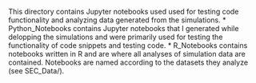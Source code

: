This directory contains Jupyter notebooks used used for testing code functionality and analyzing data generated from the simulations.
    * Python_Notebooks contains Jupyter notebooks that I generated while delopping the simulations and were primarily used for testing the functionality of code snippets and testing code.
    * R_Notebooks contains notebooks written in R and are where all analyses of simulation data are contained. Notebooks are named according to the datasets they analyze (see SEC_Data/).
